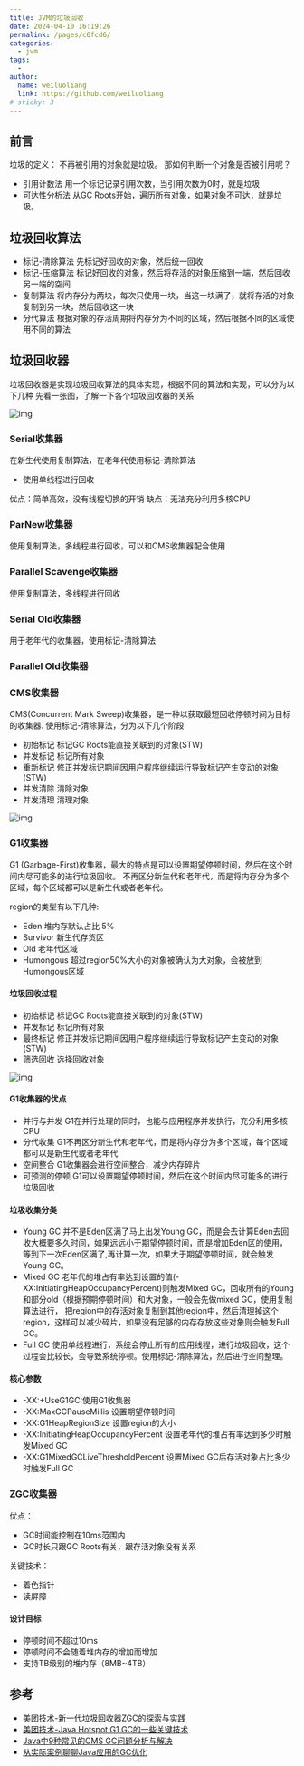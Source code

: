```yaml
---
title: JVM的垃圾回收
date: 2024-04-10 16:19:26
permalink: /pages/c6fcd6/
categories:
  - jvm
tags:
  - 
author: 
  name: weiluoliang
  link: https://github.com/weiluoliang
# sticky: 3
---
```




## 前言

垃圾的定义： 不再被引用的对象就是垃圾。
那如何判断一个对象是否被引用呢？

- 引用计数法 用一个标记记录引用次数，当引用次数为0时，就是垃圾
- 可达性分析法 从GC Roots开始，遍历所有对象，如果对象不可达，就是垃圾。

<!-- more -->

## 垃圾回收算法

- 标记-清除算法
  先标记好回收的对象，然后统一回收
- 标记-压缩算法
  标记好回收的对象，然后将存活的对象压缩到一端，然后回收另一端的空间
- 复制算法
  将内存分为两块，每次只使用一块，当这一块满了，就将存活的对象复制到另一块，然后回收这一块
- 分代算法
  根据对象的存活周期将内存分为不同的区域，然后根据不同的区域使用不同的算法

## 垃圾回收器

垃圾回收器是实现垃圾回收算法的具体实现，根据不同的算法和实现，可以分为以下几种 先看一张图，了解一下各个垃圾回收器的关系

![img](https://images.luoliang.top/jvm_%E5%9E%83%E5%9C%BE%E5%9B%9E%E6%94%B6%E6%9C%9F.png)

### Serial收集器

在新生代使用复制算法，在老年代使用标记-清除算法

- 使用单线程进行回收

优点：简单高效，没有线程切换的开销
缺点：无法充分利用多核CPU

### ParNew收集器

使用复制算法，多线程进行回收，可以和CMS收集器配合使用

### Parallel Scavenge收集器

使用复制算法，多线程进行回收

### Serial Old收集器

用于老年代的收集器，使用标记-清除算法

### Parallel Old收集器

### CMS收集器

CMS(Concurrent Mark Sweep)收集器，是一种以获取最短回收停顿时间为目标的收集器. 使用标记-清除算法，分为以下几个阶段

- 初始标记 标记GC Roots能直接关联到的对象(STW)
- 并发标记 标记所有对象
- 重新标记 修正并发标记期间因用户程序继续运行导致标记产生变动的对象(STW)
- 并发清除 清除对象
- 并发清理 清理对象

![img](https://images.luoliang.top/jvm_cms%E5%9E%83%E5%9C%BE%E5%9B%9E%E6%94%B6%E8%BF%87%E7%A8%8B.jpeg)

### G1收集器

G1 (Garbage-First)收集器，最大的特点是可以设置期望停顿时间，然后在这个时间内尽可能多的进行垃圾回收。 不再区分新生代和老年代，而是将内存分为多个区域，每个区域都可以是新生代或者老年代。

region的类型有以下几种:

- Eden 堆内存默认占比 5%
- Survivor 新生代存货区
- Old 老年代区域
- Humongous 超过region50%大小的对象被确认为大对象，会被放到Humongous区域

#### 垃圾回收过程

- 初始标记 标记GC Roots能直接关联到的对象(STW)
- 并发标记 标记所有对象
- 最终标记 修正并发标记期间因用户程序继续运行导致标记产生变动的对象(STW)
- 筛选回收 选择回收对象

![img](https://images.luoliang.top/jvm_g1_%E5%9E%83%E5%9C%BE%E5%9B%9E%E6%94%B6%E8%BF%87%E7%A8%8B.png)

#### G1收集器的优点

- 并行与并发 G1在并行处理的同时，也能与应用程序并发执行，充分利用多核CPU
- 分代收集 G1不再区分新生代和老年代，而是将内存分为多个区域，每个区域都可以是新生代或者老年代
- 空间整合 G1收集器会进行空间整合，减少内存碎片
- 可预测的停顿 G1可以设置期望停顿时间，然后在这个时间内尽可能多的进行垃圾回收

#### 垃圾收集分类

- Young GC
  并不是Eden区满了马上出发Young GC，而是会去计算Eden去回收大概要多久时间，如果远远小于期望停顿时间，而是增加Eden区的使用，等到下一次Eden区满了,再计算一次，如果大于期望停顿时间，就会触发Young GC。
- Mixed GC 老年代的堆占有率达到设置的值(-XX:InitiatingHeapOccupancyPercent)则触发Mixed GC，回收所有的Young和部分old（根据预期停顿时间）和大对象，一般会先做mixed GC，使用复制算法进行， 把region中的存活对象复制到其他region中，然后清理掉这个region，这样可以减少碎片，如果没有足够的内存存放这些对象则会触发Full GC。
- Full GC 使用单线程进行，系统会停止所有的应用线程，进行垃圾回收，这个过程会比较长，会导致系统停顿。使用标记-清除算法，然后进行空间整理。

#### 核心参数

- -XX:+UseG1GC:使用G1收集器
- -XX:MaxGCPauseMillis 设置期望停顿时间
- -XX:G1HeapRegionSize 设置region的大小
- -XX:InitiatingHeapOccupancyPercent 设置老年代的堆占有率达到多少时触发Mixed GC
- -XX:G1MixedGCLiveThresholdPercent 设置Mixed GC后存活对象占比多少时触发Full GC

### ZGC收集器

优点：

- GC时间能控制在10ms范围内
- GC时长只跟GC Roots有关，跟存活对象没有关系

关键技术：

- 着色指针
- 读屏障

#### 设计目标

- 停顿时间不超过10ms
- 停顿时间不会随着堆内存的增加而增加
- 支持TB级别的堆内存（8MB~4TB）

## 参考

- [美团技术-新一代垃圾回收器ZGC的探索与实践](https://tech.meituan.com/2020/08/06/new-zgc-practice-in-meituan.html)
- [美团技术-Java Hotspot G1 GC的一些关键技术](https://tech.meituan.com/2016/09/23/g1.html)
- [Java中9种常见的CMS GC问题分析与解决](https://tech.meituan.com/2020/11/12/java-9-cms-gc.html)
- [从实际案例聊聊Java应用的GC优化](https://tech.meituan.com/2017/12/29/jvm-optimize.html)
